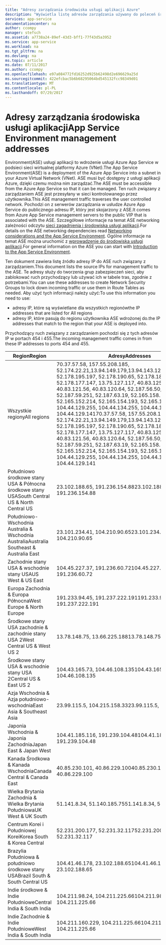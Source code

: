```yaml
---
title: "Adresy zarządzania środowiska usługi aplikacji Azure"
description: "Wyświetla listę adresów zarządzania używany do poleceń środowiska usługi aplikacji"
services: app-service
documentationcenter: na
author: ccompy
manager: stefsch
ms.assetid: a7738a24-89ef-43d3-bff1-77f43d5a3952
ms.service: app-service
ms.workload: na
ms.tgt_pltfrm: na
ms.devlang: na
ms.topic: article
ms.date: 07/11/2017
ms.author: ccompy
ms.openlocfilehash: e97a084772fd16252d925b62498d2e696629a25d
ms.sourcegitcommit: 422efcbac5b6b68295064bd545132fcc98349d01
ms.translationtype: MT
ms.contentlocale: pl-PL
ms.lasthandoff: 07/29/2017
---
```

# <a name="app-service-environment-management-addresses"></a><span data-ttu-id="0561b-103">Adresy zarządzania środowiska usługi aplikacji</span><span class="sxs-lookup"><span data-stu-id="0561b-103">App Service Environment management addresses</span></span>

<span data-ttu-id="0561b-104">Environment(ASE) usługi aplikacji to wdrożenie usługi Azure App Service w podsieci sieci wirtualnej platformy Azure (VNet).</span><span class="sxs-lookup"><span data-stu-id="0561b-104">The App Service Environment(ASE) is a deployment of the Azure App Service into a subnet in your Azure Virtual Network (VNet).</span></span>  <span data-ttu-id="0561b-105">ASE musi być dostępny z usługi aplikacji Azure, dzięki czemu można nim zarządzać.</span><span class="sxs-lookup"><span data-stu-id="0561b-105">The ASE must be accessible from the Azure App Service so that it can be managed.</span></span>  <span data-ttu-id="0561b-106">Ten ruch związany z zarządzaniem ASE jest przesyłany w sieci kontrolowanego przez użytkownika.</span><span class="sxs-lookup"><span data-stu-id="0561b-106">This ASE management traffic traverses the user controlled network.</span></span>  <span data-ttu-id="0561b-107">Pochodzi on z serwerów zarządzania w usłudze Azure App Service do publicznego adresu IP, który jest skojarzony z ASE.</span><span class="sxs-lookup"><span data-stu-id="0561b-107">It comes from Azure App Service management servers to the public VIP that is associated with the ASE.</span></span>  <span data-ttu-id="0561b-108">Szczegółowe informacje na temat ASE networking zależności odczytu [sieci zagadnienia i środowiska usługi aplikacji][networking].</span><span class="sxs-lookup"><span data-stu-id="0561b-108">For details on the ASE networking dependencies read [Networking considerations and the App Service Environment][networking].</span></span>  <span data-ttu-id="0561b-109">Ogólne informacje na temat ASE można uruchomić z [wprowadzenie do środowiska usługi aplikacji][intro].</span><span class="sxs-lookup"><span data-stu-id="0561b-109">For general information on the ASE you can start with [Introduction to the App Service Environment][intro].</span></span>

<span data-ttu-id="0561b-110">Ten dokument zawiera listę źródło adresy IP do ASE ruch związany z zarządzaniem.</span><span class="sxs-lookup"><span data-stu-id="0561b-110">This document lists the source IPs for management traffic to the ASE.</span></span> <span data-ttu-id="0561b-111">Te adresy służy do tworzenia grup zabezpieczeń sieci, aby zablokować ruch przychodzący lub używać ich w tabele tras, zgodnie z potrzebami.</span><span class="sxs-lookup"><span data-stu-id="0561b-111">You can use these addresses to create Network Security Groups to lock down incoming traffic or use them in Route Tables as needed.</span></span>  <span data-ttu-id="0561b-112">Aby użyć tych informacji należy użyć:</span><span class="sxs-lookup"><span data-stu-id="0561b-112">To use this information you need to use:</span></span>

* <span data-ttu-id="0561b-113">adresy IP, które są wyświetlane dla wszystkich regionów</span><span class="sxs-lookup"><span data-stu-id="0561b-113">the IP addresses that are listed for All regions</span></span>
* <span data-ttu-id="0561b-114">adresy IP, które pasują do regionu użytkownika ASE wdrożonej do.</span><span class="sxs-lookup"><span data-stu-id="0561b-114">the IP addresses that match to the region that your ASE is deployed into.</span></span>

<span data-ttu-id="0561b-115">Przychodzący ruch związany z zarządzaniem pochodzi się z tych adresów IP w portach 454 i 455.</span><span class="sxs-lookup"><span data-stu-id="0561b-115">The incoming management traffic comes in from these IP addresses to ports 454 and 455.</span></span>

| <span data-ttu-id="0561b-116">Region</span><span class="sxs-lookup"><span data-stu-id="0561b-116">Region</span></span> | <span data-ttu-id="0561b-117">Adresy</span><span class="sxs-lookup"><span data-stu-id="0561b-117">Addresses</span></span> |
|--------|-----------|
| <span data-ttu-id="0561b-118">Wszystkie regiony</span><span class="sxs-lookup"><span data-stu-id="0561b-118">All regions</span></span> | <span data-ttu-id="0561b-119">70.37.57.58, 157.55.208.185, 52.174.22.21,13.94.149.179,13.94.143.126,13.94.141.115, 52.178.195.197, 52.178.190.65, 52.178.184.149, 52.178.177.147, 13.75.127.117, 40.83.125.161, 40.83.121.56, 40.83.120.64, 52.187.56.50, 52.187.63.37, 52.187.59.251, 52.187.63.19, 52.165.158.140, 52.165.152.214, 52.165.154.193, 52.165.153.122, 104.44.129.255, 104.44.134.255, 104.44.129.243, 104.44.129.141</span><span class="sxs-lookup"><span data-stu-id="0561b-119">70.37.57.58, 157.55.208.185, 52.174.22.21,13.94.149.179,13.94.143.126,13.94.141.115, 52.178.195.197, 52.178.190.65, 52.178.184.149, 52.178.177.147, 13.75.127.117, 40.83.125.161, 40.83.121.56, 40.83.120.64, 52.187.56.50, 52.187.63.37, 52.187.59.251, 52.187.63.19, 52.165.158.140, 52.165.152.214, 52.165.154.193, 52.165.153.122, 104.44.129.255, 104.44.134.255, 104.44.129.243, 104.44.129.141</span></span> |
| <span data-ttu-id="0561b-120">Południowo środkowe stany USA & Północna środkowe stany USA</span><span class="sxs-lookup"><span data-stu-id="0561b-120">South Central US & North Central US</span></span> | <span data-ttu-id="0561b-121">23.102.188.65, 191.236.154.88</span><span class="sxs-lookup"><span data-stu-id="0561b-121">23.102.188.65, 191.236.154.88</span></span> |
| <span data-ttu-id="0561b-122">Południowo-Wschodnia Australia & Wschodnia Australia</span><span class="sxs-lookup"><span data-stu-id="0561b-122">Australia Southeast & Australia East</span></span> | <span data-ttu-id="0561b-123">23.101.234.41, 104.210.90.65</span><span class="sxs-lookup"><span data-stu-id="0561b-123">23.101.234.41, 104.210.90.65</span></span> |
| <span data-ttu-id="0561b-124">Zachodnie stany USA & wschodnie stany USA</span><span class="sxs-lookup"><span data-stu-id="0561b-124">US West & US East</span></span> | <span data-ttu-id="0561b-125">104.45.227.37, 191.236.60.72</span><span class="sxs-lookup"><span data-stu-id="0561b-125">104.45.227.37, 191.236.60.72</span></span> |
| <span data-ttu-id="0561b-126">Europa Zachodnia & Europa Północna</span><span class="sxs-lookup"><span data-stu-id="0561b-126">West Europe & North Europe</span></span> | <span data-ttu-id="0561b-127">191.233.94.45, 191.237.222.191</span><span class="sxs-lookup"><span data-stu-id="0561b-127">191.233.94.45, 191.237.222.191</span></span> |
| <span data-ttu-id="0561b-128">Środkowe stany USA zachodnie & zachodnie stany USA 2</span><span class="sxs-lookup"><span data-stu-id="0561b-128">West Central US & West US 2</span></span> | <span data-ttu-id="0561b-129">13.78.148.75, 13.66.225.188</span><span class="sxs-lookup"><span data-stu-id="0561b-129">13.78.148.75, 13.66.225.188</span></span> |
| <span data-ttu-id="0561b-130">Środkowe stany USA & wschodnie stany USA 2</span><span class="sxs-lookup"><span data-stu-id="0561b-130">Central US & East US 2</span></span> | <span data-ttu-id="0561b-131">104.43.165.73, 104.46.108.135</span><span class="sxs-lookup"><span data-stu-id="0561b-131">104.43.165.73, 104.46.108.135</span></span> |
| <span data-ttu-id="0561b-132">Azja Wschodnia & Azja południowo-wschodnia</span><span class="sxs-lookup"><span data-stu-id="0561b-132">East Asia & Southeast Asia</span></span> | <span data-ttu-id="0561b-133">23.99.115.5, 104.215.158.33</span><span class="sxs-lookup"><span data-stu-id="0561b-133">23.99.115.5, 104.215.158.33</span></span> |
| <span data-ttu-id="0561b-134">Japonia Wschodnia & Japonia Zachodnia</span><span class="sxs-lookup"><span data-stu-id="0561b-134">Japan East & Japan West</span></span> | <span data-ttu-id="0561b-135">104.41.185.116, 191.239.104.48</span><span class="sxs-lookup"><span data-stu-id="0561b-135">104.41.185.116, 191.239.104.48</span></span> |
| <span data-ttu-id="0561b-136">Kanada Środkowa & Kanada Wschodnia</span><span class="sxs-lookup"><span data-stu-id="0561b-136">Canada Central & Canada East</span></span> | <span data-ttu-id="0561b-137">40.85.230.101, 40.86.229.100</span><span class="sxs-lookup"><span data-stu-id="0561b-137">40.85.230.101, 40.86.229.100</span></span> |
| <span data-ttu-id="0561b-138">Wielka Brytania Zachodnia & Wielka Brytania Południowa</span><span class="sxs-lookup"><span data-stu-id="0561b-138">UK West & UK South</span></span> | <span data-ttu-id="0561b-139">51.141.8.34, 51.140.185.75</span><span class="sxs-lookup"><span data-stu-id="0561b-139">51.141.8.34, 51.140.185.75</span></span> |
| <span data-ttu-id="0561b-140">Centrum Korei i Południowej Korei</span><span class="sxs-lookup"><span data-stu-id="0561b-140">Korea South & Korea Central</span></span> | <span data-ttu-id="0561b-141">52.231.200.177, 52.231.32.117</span><span class="sxs-lookup"><span data-stu-id="0561b-141">52.231.200.177, 52.231.32.117</span></span> |
| <span data-ttu-id="0561b-142">Brazylia Południowa & południowo środkowe stany USA</span><span class="sxs-lookup"><span data-stu-id="0561b-142">Brazil South & South Central US</span></span>| <span data-ttu-id="0561b-143">104.41.46.178, 23.102.188.65</span><span class="sxs-lookup"><span data-stu-id="0561b-143">104.41.46.178, 23.102.188.65</span></span> |
| <span data-ttu-id="0561b-144">Indie środkowe & Indie Południowe</span><span class="sxs-lookup"><span data-stu-id="0561b-144">Central India & South India</span></span> | <span data-ttu-id="0561b-145">104.211.98.24, 104.211.225.66</span><span class="sxs-lookup"><span data-stu-id="0561b-145">104.211.98.24, 104.211.225.66</span></span> |
| <span data-ttu-id="0561b-146">Indie Zachodnie & Indie Południowe</span><span class="sxs-lookup"><span data-stu-id="0561b-146">West India & South India</span></span> | <span data-ttu-id="0561b-147">104.211.160.229, 104.211.225.66</span><span class="sxs-lookup"><span data-stu-id="0561b-147">104.211.160.229, 104.211.225.66</span></span> |


<!-- LINKS -->
[networking]: ./network-info.md
[intro]: ./intro.md
